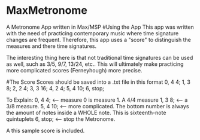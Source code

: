 # MaxMetronome
A Metronome App written in Max/MSP
#Using the App
This app was written with the need of practicing contemporary music where time signature changes are frequent.  Therefore, this app uses a "score" to distinguish the measures and there time signatures.

The interesting thing here is that not traditional time signatures can be used as well, such as 3/5, 9/7, 13/24, etc.. This will ultimately make practicing more complicated scores (Ferneyhough) more precise.

#The Score
Scores should be saved into a .txt file in this format
0, 4 4;
1, 3 8;
2, 2 4;
3, 3 16;
4, 2 4;
5, 4 10;
6, stop;

To Explain: 
0, 4 4; <-- measure 0 is measure 1. A 4/4 measure
1, 3 8; <-- a 3/8 measure.
5, 4 10; <-- more complicated.  The bottom number is always the amount of notes inside a WHOLE note. This is sixteenth-note quintuplets
6, stop; <-- stop the Metronome.

A this sample score is included.

